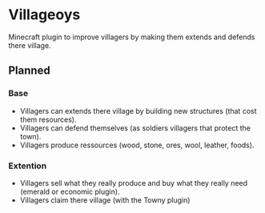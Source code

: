 # Villageoys
Minecraft plugin to improve villagers by making them extends and defends there village.

## Planned
### Base
 - Villagers can extends there village by building new structures (that cost them resources).
 - Villagers can defend themselves (as soldiers villagers that protect the town).
 - Villagers produce ressources (wood, stone, ores, wool, leather, foods).
### Extention
 - Villagers sell what they really produce and buy what they really need (emerald or economic plugin).
 - Villagers claim there village (with the Towny plugin)
